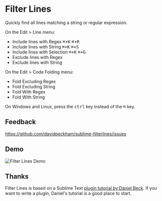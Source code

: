 Filter Lines
============

Quickly find all lines matching a string or regular expression.

On the Edit > Line menu:

* Include lines with Regex  <kbd>⌘+K</kbd> <kbd>⌘+R</kbd>
* Include lines with String  <kbd>⌘+K</kbd> <kbd>⌘+S</kbd>
* Include lines with Selection  <kbd>⌘+K</kbd> <kbd>⌘+G</kbd>
* Exclude lines with Regex
* Exclude lines with String

On the Edit > Code Folding menu:

* Fold Excluding Regex
* Fold Excluding String
* Fold With Regex
* Fold With String

On Windows and Linux, press the <kbd>ctrl</kbd> key instead of the <kbd>⌘</kbd> key.

Feedback
--------

https://github.com/davidpeckham/sublime-filterlines/issues

Demo
----

![Filter Lines Demo](https://github.com/davidpeckham/sublime-filterlines/blob/master/filter_lines_demo.gif)

Thanks
------

Filter Lines is based on a Sublime Text [plugin tutorial by Daniel Beck](http://superuser.com/questions/452189/how-can-i-filter-a-file-for-lines-containing-a-string-in-sublime-text-2). If you want to write a plugin, Daniel's tutorial is a good place to start.
